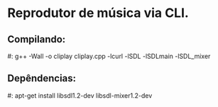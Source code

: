 
<h1 color="green">Reprodutor de música via CLI.</h1>

<h2 color="green">Compilando:</h2> #: g++ -Wall -o cliplay cliplay.cpp -lcurl -lSDL -lSDLmain -lSDL_mixer

<h2 colorr="green">Depêndencias:</h2> #: apt-get install libsdl1.2-dev libsdl-mixer1.2-dev
